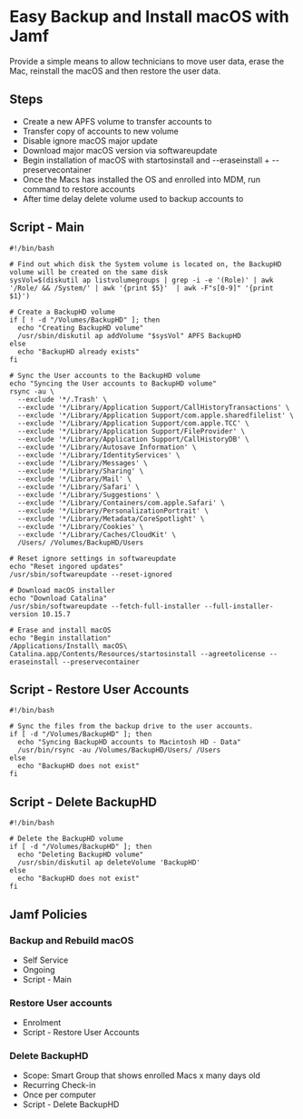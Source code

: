 # Easy Backup and Install macOS with Jamf

Provide a simple means to allow technicians to move user data, erase the Mac, reinstall the macOS and then restore the user data.

## Steps

- Create a new APFS volume to transfer accounts to
- Transfer copy of accounts to new volume
- Disable ignore macOS major update
- Download major macOS version via softwareupdate
- Begin installation of macOS with startosinstall and --eraseinstall + --preservecontainer
- Once the Macs has installed the OS and enrolled into MDM, run command to restore accounts
- After time delay delete volume used to backup accounts to


## Script - Main

```
#!/bin/bash

# Find out which disk the System volume is located on, the BackupHD volume will be created on the same disk
sysVol=$(diskutil ap listvolumegroups | grep -i -e '(Role)' | awk '/Role/ && /System/' | awk '{print $5}'  | awk -F"s[0-9]" '{print $1}')

# Create a BackupHD volume
if [ ! -d "/Volumes/BackupHD" ]; then
  echo "Creating BackupHD volume"
  /usr/sbin/diskutil ap addVolume "$sysVol" APFS BackupHD
else
  echo "BackupHD already exists"
fi

# Sync the User accounts to the BackupHD volume
echo "Syncing the User accounts to BackupHD volume"
rsync -au \
  --exclude '*/.Trash' \
  --exclude '*/Library/Application Support/CallHistoryTransactions' \
  --exclude '*/Library/Application Support/com.apple.sharedfilelist' \
  --exclude '*/Library/Application Support/com.apple.TCC' \
  --exclude '*/Library/Application Support/FileProvider' \
  --exclude '*/Library/Application Support/CallHistoryDB' \
  --exclude '*/Library/Autosave Information' \
  --exclude '*/Library/IdentityServices' \
  --exclude '*/Library/Messages' \
  --exclude '*/Library/Sharing' \
  --exclude '*/Library/Mail' \
  --exclude '*/Library/Safari' \
  --exclude '*/Library/Suggestions' \
  --exclude '*/Library/Containers/com.apple.Safari' \
  --exclude '*/Library/PersonalizationPortrait' \
  --exclude '*/Library/Metadata/CoreSpotlight' \
  --exclude '*/Library/Cookies' \
  --exclude '*/Library/Caches/CloudKit' \
  /Users/ /Volumes/BackupHD/Users

# Reset ignore settings in softwareupdate
echo "Reset ingored updates"
/usr/sbin/softwareupdate --reset-ignored

# Download macOS installer
echo "Download Catalina"
/usr/sbin/softwareupdate --fetch-full-installer --full-installer-version 10.15.7

# Erase and install macOS
echo "Begin installation"
/Applications/Install\ macOS\ Catalina.app/Contents/Resources/startosinstall --agreetolicense --eraseinstall --preservecontainer
```

## Script - Restore User Accounts

```
#!/bin/bash

# Sync the files from the backup drive to the user accounts.
if [ -d "/Volumes/BackupHD" ]; then
  echo "Syncing BackupHD accounts to Macintosh HD - Data"
  /usr/bin/rsync -au /Volumes/BackupHD/Users/ /Users
else
  echo "BackupHD does not exist"
fi
```

## Script - Delete BackupHD

```
#!/bin/bash

# Delete the BackupHD volume
if [ -d "/Volumes/BackupHD" ]; then
  echo "Deleting BackupHD volume"  
  /usr/sbin/diskutil ap deleteVolume 'BackupHD'
else
  echo "BackupHD does not exist"
fi

```

## Jamf Policies

### Backup and Rebuild macOS

- Self Service
- Ongoing
- Script - Main

### Restore User accounts

- Enrolment
- Script - Restore User Accounts

### Delete BackupHD

- Scope: Smart Group that shows enrolled Macs x many days old
- Recurring Check-in
- Once per computer
- Script - Delete BackupHD
